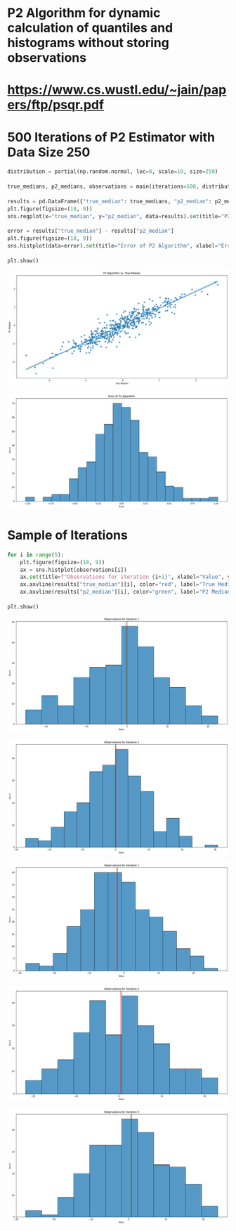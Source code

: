 # P2 Algorithm for dynamic calculation of quantiles and histograms without storing observations
# https://www.cs.wustl.edu/~jain/papers/ftp/psqr.pdf

# 500 Iterations of P2 Estimator with Data Size 250

```python
distribution = partial(np.random.normal, loc=0, scale=10, size=250)

true_medians, p2_medians, observations = main(iterations=500, distribution=distribution)

results = pd.DataFrame({"true_median": true_medians, "p2_median": p2_medians})
plt.figure(figsize=(18, 9))
sns.regplot(x="true_median", y="p2_median", data=results).set(title="P2 Algorithm vs. True Median", xlabel="True Median", ylabel="P2 Median")

error = results["true_median"] - results["p2_median"]
plt.figure(figsize=(18, 9))
sns.histplot(data=error).set(title="Error of P2 Algorithm", xlabel="Error", ylabel="Count")

plt.show()

```


    
![png](img/p2_quantile_3_0.png)
    



    
![png](img/p2_quantile_3_1.png)
    


# Sample of Iterations


```python
for i in range(5):
    plt.figure(figsize=(18, 9))
    ax = sns.histplot(observations[i])
    ax.set(title=f"Observations for iteration {i+1}", xlabel="Value", ylabel="Count")
    ax.axvline(results["true_median"][i], color="red", label="True Median")
    ax.axvline(results["p2_median"][i], color="green", label="P2 Median")

plt.show()
```


    
![png](img/p2_quantile_5_0.png)
    



    
![png](img/p2_quantile_5_1.png)
    



    
![png](img/p2_quantile_5_2.png)
    



    
![png](img/p2_quantile_5_3.png)
    



    
![png](img/p2_quantile_5_4.png)
    

